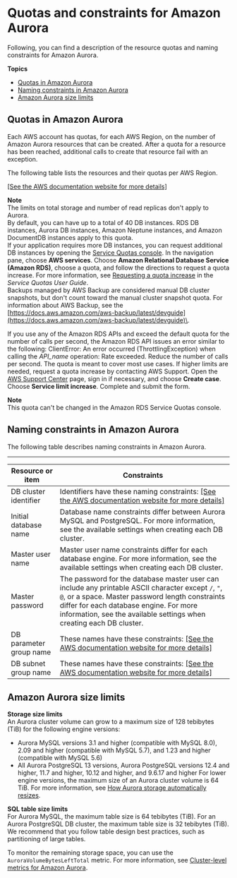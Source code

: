 # Quotas and constraints for Amazon Aurora<a name="CHAP_Limits"></a>

Following, you can find a description of the resource quotas and naming constraints for Amazon Aurora\.

**Topics**
+ [Quotas in Amazon Aurora](#RDS_Limits.Limits)
+ [Naming constraints in Amazon Aurora](#RDS_Limits.Constraints)
+ [Amazon Aurora size limits](#RDS_Limits.FileSize.Aurora)

## Quotas in Amazon Aurora<a name="RDS_Limits.Limits"></a>

Each AWS account has quotas, for each AWS Region, on the number of Amazon Aurora resources that can be created\. After a quota for a resource has been reached, additional calls to create that resource fail with an exception\.

The following table lists the resources and their quotas per AWS Region\.

[\[See the AWS documentation website for more details\]](http://docs.aws.amazon.com/AmazonRDS/latest/AuroraUserGuide/CHAP_Limits.html)

**Note**  
The limits on total storage and number of read replicas don't apply to Aurora\.  
By default, you can have up to a total of 40 DB instances\. RDS DB instances, Aurora DB instances, Amazon Neptune instances, and Amazon DocumentDB instances apply to this quota\.  
If your application requires more DB instances, you can request additional DB instances by opening the [Service Quotas console](https://console.aws.amazon.com/servicequotas/home?region=us-east-1#!/dashboard)\. In the navigation pane, choose **AWS services**\. Choose **Amazon Relational Database Service \(Amazon RDS\)**, choose a quota, and follow the directions to request a quota increase\. For more information, see [Requesting a quota increase](https://docs.aws.amazon.com/servicequotas/latest/userguide/request-increase.html) in the *Service Quotas User Guide*\.  
Backups managed by AWS Backup are considered manual DB cluster snapshots, but don't count toward the manual cluster snapshot quota\. For information about AWS Backup, see the [https://docs.aws.amazon.com/aws-backup/latest/devguide](https://docs.aws.amazon.com/aws-backup/latest/devguide)\.

If you use any of the Amazon RDS APIs and exceed the default quota for the number of calls per second, the Amazon RDS API issues an error similar to the following: ClientError: An error occurred \(ThrottlingException\) when calling the *API\_name* operation: Rate exceeded\. Reduce the number of calls per second\. The quota is meant to cover most use cases\. If higher limits are needed, request a quota increase by contacting AWS Support\. Open the [AWS Support Center](https://console.aws.amazon.com/support/home#/) page, sign in if necessary, and choose **Create case**\. Choose **Service limit increase**\. Complete and submit the form\.

**Note**  
This quota can't be changed in the Amazon RDS Service Quotas console\.

## Naming constraints in Amazon Aurora<a name="RDS_Limits.Constraints"></a>

The following table describes naming constraints in Amazon Aurora\. 


****  

| Resource or item | Constraints | 
| --- | --- | 
| DB cluster identifier |  Identifiers have these naming constraints: [\[See the AWS documentation website for more details\]](http://docs.aws.amazon.com/AmazonRDS/latest/AuroraUserGuide/CHAP_Limits.html)  | 
|  Initial database name  |  Database name constraints differ between Aurora MySQL and PostgreSQL\. For more information, see the available settings when creating each DB cluster\.  | 
|  Master user name  |  Master user name constraints differ for each database engine\. For more information, see the available settings when creating each DB cluster\.  | 
|  Master password  |  The password for the database master user can include any printable ASCII character except `/`, `"`, `@`, or a space\. Master password length constraints differ for each database engine\. For more information, see the available settings when creating each DB cluster\.  | 
| DB parameter group name |  These names have these constraints: [\[See the AWS documentation website for more details\]](http://docs.aws.amazon.com/AmazonRDS/latest/AuroraUserGuide/CHAP_Limits.html)  | 
|  DB subnet group name  |  These names have these constraints: [\[See the AWS documentation website for more details\]](http://docs.aws.amazon.com/AmazonRDS/latest/AuroraUserGuide/CHAP_Limits.html)  | 

## Amazon Aurora size limits<a name="RDS_Limits.FileSize.Aurora"></a>

**Storage size limits**  
An Aurora cluster volume can grow to a maximum size of 128 tebibytes \(TiB\) for the following engine versions:  
+ Aurora MySQL versions 3\.1 and higher \(compatible with MySQL 8\.0\), 2\.09 and higher \(compatible with MySQL 5\.7\), and 1\.23 and higher \(compatible with MySQL 5\.6\)
+ All Aurora PostgreSQL 13 versions, Aurora PostgreSQL versions 12\.4 and higher, 11\.7 and higher, 10\.12 and higher, and 9\.6\.17 and higher
For lower engine versions, the maximum size of an Aurora cluster volume is 64 TiB\. For more information, see [How Aurora storage automatically resizes](Aurora.Overview.StorageReliability.md#aurora-storage-growth)\.

**SQL table size limits**  
For Aurora MySQL, the maximum table size is 64 tebibytes \(TiB\)\. For an Aurora PostgreSQL DB cluster, the maximum table size is 32 tebibytes \(TiB\)\. We recommend that you follow table design best practices, such as partitioning of large tables\.

To monitor the remaining storage space, you can use the `AuroraVolumeBytesLeftTotal` metric\. For more information, see [Cluster\-level metrics for Amazon Aurora](Aurora.AuroraMySQL.Monitoring.Metrics.md#Aurora.AuroraMySQL.Monitoring.Metrics.clusters)\.